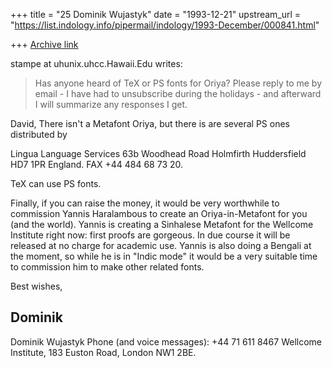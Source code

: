 +++
title = "25 Dominik Wujastyk"
date = "1993-12-21"
upstream_url = "https://list.indology.info/pipermail/indology/1993-December/000841.html"

+++
[Archive link](https://list.indology.info/pipermail/indology/1993-December/000841.html)

 stampe at uhunix.uhcc.Hawaii.Edu  writes:

> Has anyone heard of TeX or PS fonts for Oriya?
> Please reply to me by email - I have had to unsubscribe during
> the holidays - and afterward I will summarize any responses I get.

David,
There isn't a Metafont Oriya, but there is are several PS ones
distributed by

Lingua Language Services
63b Woodhead Road
Holmfirth
Huddersfield HD7 1PR
England.
FAX +44 484 68 73 20.

TeX can use PS fonts.

Finally, if you can raise the money, it would be very worthwhile to
commission Yannis Haralambous <yannis at gat.univ-lille1.fr> to create an
Oriya-in-Metafont for you (and the world).  Yannis is creating a Sinhalese
Metafont for the Wellcome Institute right now: first proofs are gorgeous.
In due course it will be released at no charge for academic use.  Yannis is
also doing a Bengali at the moment, so while he is in "Indic mode" it would
be a very suitable time to commission him to make other related fonts.

Best wishes,

Dominik
--
Dominik Wujastyk           Phone (and voice messages): +44 71 611 8467
Wellcome Institute, 183 Euston Road, London NW1 2BE.





